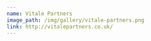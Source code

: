 ```yaml
---
name: Vitale Partners
image_path: /img/gallery/vitale-partners.png
link: http://vitalepartners.co.uk/
---
```

